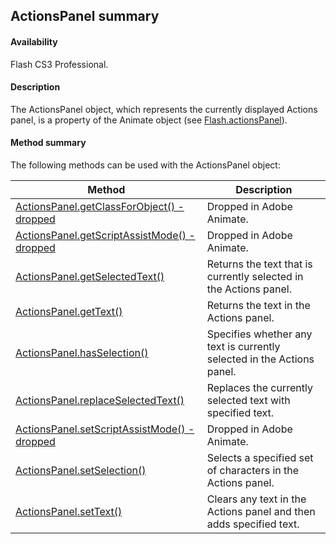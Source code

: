 ## ActionsPanel summary

#### Availability

Flash CS3 Professional.

#### Description

The ActionsPanel object, which represents the currently displayed Actions panel, is a property of the Animate object (see [Flash.actionsPanel](../Flash_object/Flash.md)).

#### Method summary

The following methods can be used with the ActionsPanel object:

| **Method** | **Description** |
| --- | --- |
| [ActionsPanel.getClassForObject() - dropped](../ActionsPanel_object/ActionsPanel.md) | Dropped in Adobe Animate. |
| [ActionsPanel.getScriptAssistMode() - dropped](../ActionsPanel_object/ActionsPanel1.md) | Dropped in Adobe Animate. |
| [ActionsPanel.getSelectedText()](../ActionsPanel_object/ActionsPanel2.md) | Returns the text that is currently selected in the Actions panel. |
| [ActionsPanel.getText()](../ActionsPanel_object/ActionsPanel3.md) | Returns the text in the Actions panel. |
| [ActionsPanel.hasSelection()](../ActionsPanel_object/ActionsPanel4.md) | Specifies whether any text is currently selected in the Actions panel. |
| [ActionsPanel.replaceSelectedText()](../ActionsPanel_object/ActionsPanel5.md) | Replaces the currently selected text with specified text. |
| [ActionsPanel.setScriptAssistMode() - dropped](../ActionsPanel_object/ActionsPanel6.md) | Dropped in Adobe Animate. |
| [ActionsPanel.setSelection()](../ActionsPanel_object/ActionsPanel7.md) | Selects a specified set of characters in the Actions panel. |
| [ActionsPanel.setText()](../ActionsPanel_object/ActionsPanel8.md) | Clears any text in the Actions panel and then adds specified text. |
